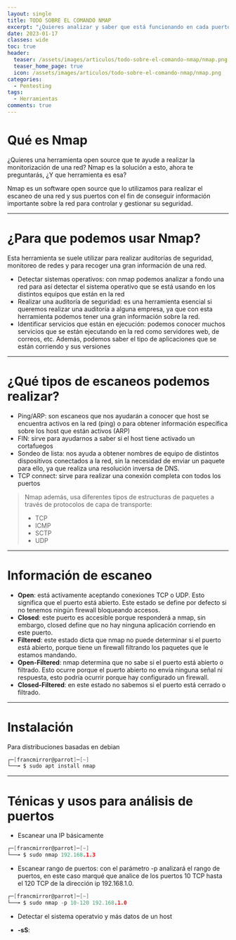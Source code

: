 ```yaml
---
layout: single
title: TODO SOBRE EL COMANDO NMAP 
excerpt: "¿Quieres analizar y saber que está funcionando en cada puerto de un dispositivo?, en este artículo podrás encontrar todo sobre el comando nmap y como usarlo a la perfección"
date: 2023-01-17
classes: wide
toc: true
header:
  teaser: /assets/images/articulos/todo-sobre-el-comando-nmap/nmap.png
  teaser_home_page: true
  icon: /assets/images/articulos/todo-sobre-el-comando-nmap/nmap.png
categories:
  - Pentesting
tags:
  - Herramientas
comments: true
---
```


# Qué es Nmap 

¿Quieres una herramienta open source que te ayude a realizar la monitorización de una red? Nmap es la solución a esto, ahora te preguntarás, ¿Y que herramienta es esa?

Nmap es un software open source que lo utilizamos para realizar el escaneo de una red y sus puertos con el fin de conseguir información importante sobre la red para controlar y gestionar su seguridad. 

- - -

# ¿Para que podemos usar Nmap?

Esta herramienta se suele utilizar para realizar auditorías de seguridad, monitoreo de redes y para recoger una gran información de una red.

- Detectar sistemas operativos: con nmap podemos analizar a fondo una red para así detectar el sistema operativo que se está usando en los distintos equipos que están en la red
- Realizar una auditoría de seguridad: es una herramienta esencial si queremos realizar una auditoría a alguna empresa, ya que con esta herramienta podemos tener una gran información sobre la red.  
- Identificar servicios que están en ejecución: podemos conocer muchos servicios que se están ejecutando en la red como servidores web, de correos, etc. Además, podemos saber el tipo de aplicaciones que se están corriendo y sus versiones

- - -

# ¿Qué tipos de escaneos podemos realizar?

- Ping/ARP: son escaneos que nos ayudarán a conocer que host se encuentra activos en la red (ping) o para obtener información específica sobre los host que están activos (ARP)
- FIN: sirve para ayudarnos a saber si el host tiene activado un cortafuegos
- Sondeo de lista: nos ayuda a obtener nombres de equipo de distintos dispositivos conectados a la red, sin la necesidad de enviar un paquete para ello, ya que realiza una resolución inversa de DNS.
- TCP connect: sirve para realizar una conexión completa con todos los puertos

>Nmap además, usa diferentes tipos de estructuras de paquetes a través de protocolos de capa de transporte:
>* TCP
>* ICMP
>* SCTP
>* UDP

- - -


# Información de escaneo

- **Open**: está activamente aceptando conexiones TCP o UDP. Esto significa que el puerto está abierto. Este estado se define por defecto si no tenemos ningún firewall bloqueando accesos.
- **Closed**: este puerto es accesible porque responderá a nmap, sin embargo, closed define que no hay ninguna aplicación corriendo en este puerto. 
- **Filtered**: este estado dicta que nmap no puede determinar si el puerto está abierto, porque tiene un firewall filtrando los paquetes que le estamos mandando.
- **Open-Filtered**: nmap determina que no sabe si el puerto está abierto o filtrado. Esto ocurre porque el puerto abierto no envía ninguna señal ni respuesta, esto podría ocurrir porque hay configurado un firewall.
- **Closed-Filtered**: en este estado no sabemos si el puerto está cerrado o filtrado. 

- - -

# Instalación

Para distribuciones basadas en debian

```go
┌─[francmirror@parrot]─[~]
└──╼ $ sudo apt install nmap 
```

- - -

# Ténicas y usos para análisis de puertos

- Escanear una IP básicamente

```go
┌─[francmirror@parrot]─[~]
└──╼ $ sudo nmap 192.168.1.3
```

- Escanear rango de puertos: con el parámetro -p analizará el rango de puertos, en este caso marqué que analice de los puertos 10 TCP hasta el 120 TCP de la dirección ip 192.168.1.0.

```go
┌─[francmirror@parrot]─[~]
└──╼ $ sudo nmap -p 10-120 192.168.1.0
```

- Detectar el sistema operatvio y más datos de un host









- **-sS**: 






